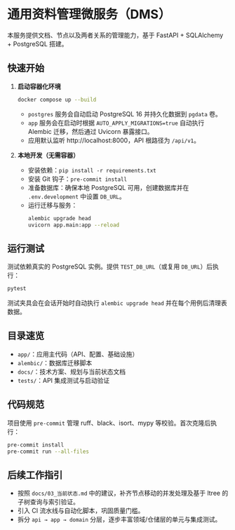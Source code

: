 # 通用资料管理微服务（DMS）

本服务提供文档、节点以及两者关系的管理能力，基于 FastAPI + SQLAlchemy + PostgreSQL 搭建。

## 快速开始

1. **启动容器化环境**

   ```bash
   docker compose up --build
   ```

   - `postgres` 服务会自动启动 PostgreSQL 16 并持久化数据到 `pgdata` 卷。
   - `app` 服务会在启动时根据 `AUTO_APPLY_MIGRATIONS=true` 自动执行 Alembic 迁移，然后通过 Uvicorn 暴露接口。
   - 应用默认监听 http://localhost:8000，API 根路径为 `/api/v1`。

2. **本地开发（无需容器）**

   - 安装依赖：`pip install -r requirements.txt`
   - 安装 Git 钩子：`pre-commit install`
   - 准备数据库：确保本地 PostgreSQL 可用，创建数据库并在 `.env.development` 中设置 `DB_URL`。
   - 运行迁移与服务：
     ```bash
     alembic upgrade head
     uvicorn app.main:app --reload
     ```

## 运行测试

测试依赖真实的 PostgreSQL 实例。提供 `TEST_DB_URL`（或复用 `DB_URL`）后执行：

```bash
pytest
```

测试夹具会在会话开始时自动执行 `alembic upgrade head` 并在每个用例后清理表数据。

## 目录速览

- `app/`：应用主代码（API、配置、基础设施）
- `alembic/`：数据库迁移脚本
- `docs/`：技术方案、规划与当前状态文档
- `tests/`：API 集成测试与启动验证

## 代码规范

项目使用 `pre-commit` 管理 ruff、black、isort、mypy 等校验。首次克隆后执行：

```bash
pre-commit install
pre-commit run --all-files
```

## 后续工作指引

- 按照 `docs/03_当前状态.md` 中的建议，补齐节点移动的并发处理及基于 ltree 的子树查询与索引验证。
- 引入 CI 流水线与自动化脚本，巩固质量门槛。
- 拆分 `api → app → domain` 分层，逐步丰富领域/仓储层的单元与集成测试。
